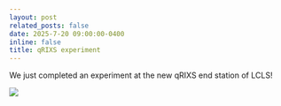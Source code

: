 ```yaml
---
layout: post
related_posts: false
date: 2025-7-20 09:00:00-0400
inline: false
title: qRIXS experiment
---
```


We just completed an experiment at the new qRIXS end station of LCLS!

<div class="img_row">
    <img class="col two left" src="{{ site.baseurl }}/assets/img/qRIXS.jpg">
</div>
